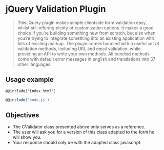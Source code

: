 # jQuery Validation Plugin

> This jQuery plugin makes simple clientside form validation easy, whilst still offering plenty of customization options. It makes a good choice if you’re building something new from scratch, but also when you’re trying to integrate something into an existing application with lots of existing markup. The plugin comes bundled with a useful set of validation methods, including URL and email validation, while providing an API to write your own methods. All bundled methods come with default error messages in english and translations into 37 other languages.

## Usage example

```html
@@include('index.html')
```

```js
@@include('code.js')
```

## Objectives

- The CValidator class presented above only serves as a reference. 
- The user will ask you for a version of this class adapted to the form he will show you.
- Your response should only be with the adapted class javascript.